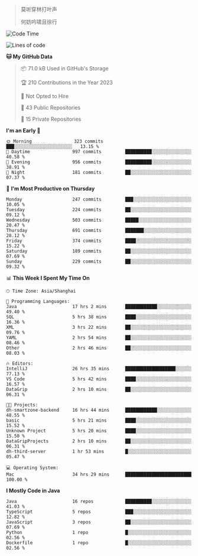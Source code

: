 > 莫听穿林打叶声
> 
> 何妨吟啸且徐行

<!-- ![Github Stats](https://github-readme-stats.vercel.app/api?username=catch6&count_private=true&show_icons=true&theme=gruvbox) -->

<!-- ![Top Langs](https://github-readme-stats.vercel.app/api/top-langs/?username=catch6&layout=compact) -->

<!--START_SECTION:waka-->
![Code Time](http://img.shields.io/badge/Code%20Time-330%20hrs%2016%20mins-blue)

![Lines of code](https://img.shields.io/badge/From%20Hello%20World%20I%27ve%20Written-9.3%20million%20lines%20of%20code-blue)

**🐱 My GitHub Data** 

> 📦 71.0 kB Used in GitHub's Storage 
 > 
> 🏆 210 Contributions in the Year 2023
 > 
> 🚫 Not Opted to Hire
 > 
> 📜 43 Public Repositories 
 > 
> 🔑 15 Private Repositories 
 > 
**I'm an Early 🐤** 

```text
🌞 Morning                323 commits         ███░░░░░░░░░░░░░░░░░░░░░░   13.15 % 
🌆 Daytime                997 commits         ██████████░░░░░░░░░░░░░░░   40.58 % 
🌃 Evening                956 commits         ██████████░░░░░░░░░░░░░░░   38.91 % 
🌙 Night                  181 commits         ██░░░░░░░░░░░░░░░░░░░░░░░   07.37 % 
```
📅 **I'm Most Productive on Thursday** 

```text
Monday                   247 commits         ███░░░░░░░░░░░░░░░░░░░░░░   10.05 % 
Tuesday                  224 commits         ██░░░░░░░░░░░░░░░░░░░░░░░   09.12 % 
Wednesday                503 commits         █████░░░░░░░░░░░░░░░░░░░░   20.47 % 
Thursday                 691 commits         ███████░░░░░░░░░░░░░░░░░░   28.12 % 
Friday                   374 commits         ████░░░░░░░░░░░░░░░░░░░░░   15.22 % 
Saturday                 189 commits         ██░░░░░░░░░░░░░░░░░░░░░░░   07.69 % 
Sunday                   229 commits         ██░░░░░░░░░░░░░░░░░░░░░░░   09.32 % 
```


📊 **This Week I Spent My Time On** 

```text
🕑︎ Time Zone: Asia/Shanghai

💬 Programming Languages: 
Java                     17 hrs 2 mins       ████████████░░░░░░░░░░░░░   49.40 % 
SQL                      5 hrs 38 mins       ████░░░░░░░░░░░░░░░░░░░░░   16.36 % 
XML                      3 hrs 22 mins       ██░░░░░░░░░░░░░░░░░░░░░░░   09.76 % 
YAML                     2 hrs 54 mins       ██░░░░░░░░░░░░░░░░░░░░░░░   08.46 % 
Other                    2 hrs 46 mins       ██░░░░░░░░░░░░░░░░░░░░░░░   08.03 % 

🔥 Editors: 
IntelliJ                 26 hrs 35 mins      ███████████████████░░░░░░   77.13 % 
VS Code                  5 hrs 42 mins       ████░░░░░░░░░░░░░░░░░░░░░   16.57 % 
DataGrip                 2 hrs 10 mins       ██░░░░░░░░░░░░░░░░░░░░░░░   06.31 % 

🐱‍💻 Projects: 
dh-smartzone-backend     16 hrs 44 mins      ████████████░░░░░░░░░░░░░   48.55 % 
basic                    5 hrs 21 mins       ████░░░░░░░░░░░░░░░░░░░░░   15.52 % 
Unknown Project          5 hrs 20 mins       ████░░░░░░░░░░░░░░░░░░░░░   15.50 % 
DataGripProjects         2 hrs 10 mins       ██░░░░░░░░░░░░░░░░░░░░░░░   06.31 % 
dh-third-server          1 hr 53 mins        █░░░░░░░░░░░░░░░░░░░░░░░░   05.47 % 

💻 Operating System: 
Mac                      34 hrs 29 mins      █████████████████████████   100.00 % 
```

**I Mostly Code in Java** 

```text
Java                     16 repos            ██████████░░░░░░░░░░░░░░░   41.03 % 
TypeScript               5 repos             ███░░░░░░░░░░░░░░░░░░░░░░   12.82 % 
JavaScript               3 repos             ██░░░░░░░░░░░░░░░░░░░░░░░   07.69 % 
Python                   1 repo              █░░░░░░░░░░░░░░░░░░░░░░░░   02.56 % 
Dockerfile               1 repo              █░░░░░░░░░░░░░░░░░░░░░░░░   02.56 % 
```




<!--END_SECTION:waka-->
